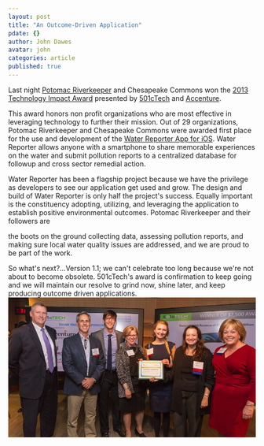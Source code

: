```yaml
---
layout: post
title: "An Outcome-Driven Application"
pdate: {}
author: John Dawes
avatar: john
categories: article
published: true
---
```


Last night <a href="http://www.potomacriverkeeper.org/" target="_blank">Potomac Riverkeeper</a> and Chesapeake Commons won the <a href="http://www.501ctech.org/potomac-riverkeeper-and-ywca-national-capital-area-win-2013-technology-impact-awards-2/" target="_blank">2013 Technology Impact Award</a> presented by <a href="http://www.501ctech.org/#&amp;panel1-1&amp;panel2-1" target="_blank">501cTech</a> and <a href="http://www.accenture.com/us-en/pages/index.aspx" target="_blank">Accenture</a>.

<!-- ex -->

This award honors non profit organizations who are most effective in leveraging technology to further their mission. Out of 29 organizations, Potomac Riverkeeper and Chesapeake Commons were awarded first place for the use and development of the <a href="https://itunes.apple.com/us/app/the-water-reporter/id668005311" target="_blank">Water Reporter App for iOS</a>. Water Reporter allows anyone with a smartphone to share memorable experiences on the water and submit pollution reports to a centralized database for followup and cross sector remedial action.

Water Reporter has been a flagship project because we have the privilege as developers to see our application get used and grow. The design and build of Water Reporter is only half the project's success. Equally important is the constituency adopting, utilizing, and leveraging the application to establish positive environmental outcomes. Potomac Riverkeeper and their followers are 

the boots on the ground collecting data, assessing pollution reports, and making sure local water quality issues are addressed, and we are proud to be part of the work.

So what's next?...Version 1.1; we can't celebrate too long because we're not about to become obsolete. 501cTech's award is confirmation to keep going and we will maintain our resolve to grind now, shine later, and keep producing outcome driven applications.
![](/assets/prktech.jpg)